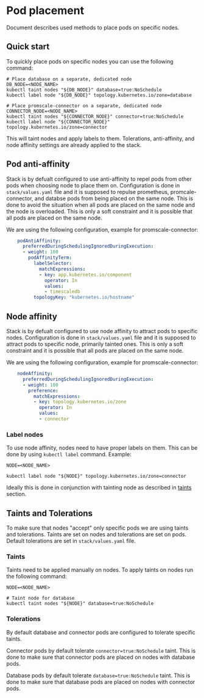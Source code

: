 # Pod placement

Document describes used methods to place pods on specific nodes.

## Quick start

To quickly place pods on specific nodes you can use the following command:

```shell
# Place database on a separate, dedicated node
DB_NODE=<NODE_NAME>
kubectl taint nodes "${DB_NODE}" database=true:NoSchedule
kubectl label node "${DB_NODE}" topology.kubernetes.io/zone=database

# Place promscale-connector on a separate, dedicated node
CONNECTOR_NODE=<NODE_NAME>
kubectl taint nodes "${CONNECTOR_NODE}" connector=true:NoSchedule
kubectl label node "${CONNECTOR_NODE}" topology.kubernetes.io/zone=connector
```

This will taint nodes and apply labels to them. Tolerations, anti-affinity, and node affinity settings are already applied to the stack.

## Pod anti-affinity

Stack is by defualt configured to use anti-affinity to repel pods from other pods when choosing node to place them on. Configuration is done in `stack/values.yaml` file and it is supposed to repulse prometheus, promcale-connector, and databse pods from being placed on the same node. This is done to avoid the situation when all pods are placed on the same node and the node is overloaded. This is only a soft constraint and it is possible that all pods are placed on the same node.

We are using the following configuration, example for promscale-connector:

```yaml
    podAntiAffinity:
      preferredDuringSchedulingIgnoredDuringExecution:
      - weight: 100
        podAffinityTerm:
          labelSelector:
            matchExpressions:
            - key: app.kubernetes.io/component
              operator: In
              values:
              - timescaledb
          topologyKey: "kubernetes.io/hostname"
```

## Node affinity

Stack is by defualt configured to use node affinity to attract pods to specific nodes. Configuration is done in `stack/values.yaml` file and it is supposed to attract pods to specific node, primarily tainted ones. This is only a soft constraint and it is possible that all pods are placed on the same node.

We are using the following configuration, example for promscale-connector:

```yaml
    nodeAffinity:
      preferredDuringSchedulingIgnoredDuringExecution:
      - weight: 100
        preference:
          matchExpressions:
          - key: topology.kubernetes.io/zone
            operator: In
            values:
            - connector
```

### Label nodes

To use node affinity, nodes need to have proper labels on them. This can be done by using `kubectl label` command. Example:

```shell
NODE=<NODE_NAME>

kubectl label node "${NODE}" topology.kubernetes.io/zone=connector
```

Ideally this is done in conjunction with tainting node as described in [taints](#taints) section.

## Taints and Tolerations

To make sure that nodes "accept" only specific pods we are using taints and tolerations. Taints are set on nodes and tolerations are set on pods. Default tolerations are set in `stack/values.yaml` file.

### Taints

Taints need to be applied manually on nodes. To apply taints on nodes run the following command:

```shell
NODE=<NODE_NAME>

# Taint node for database
kubectl taint nodes "${NODE}" database=true:NoSchedule
```

### Tolerations

By default database and connector pods are configured to tolerate specific taints.

Connector pods by default tolerate `connector=true:NoSchedule` taint. This is done to make sure that connector pods are placed on nodes with database pods.

Database pods by default tolerate `database=true:NoSchedule` taint. This is done to make sure that database pods are placed on nodes with connector pods.
